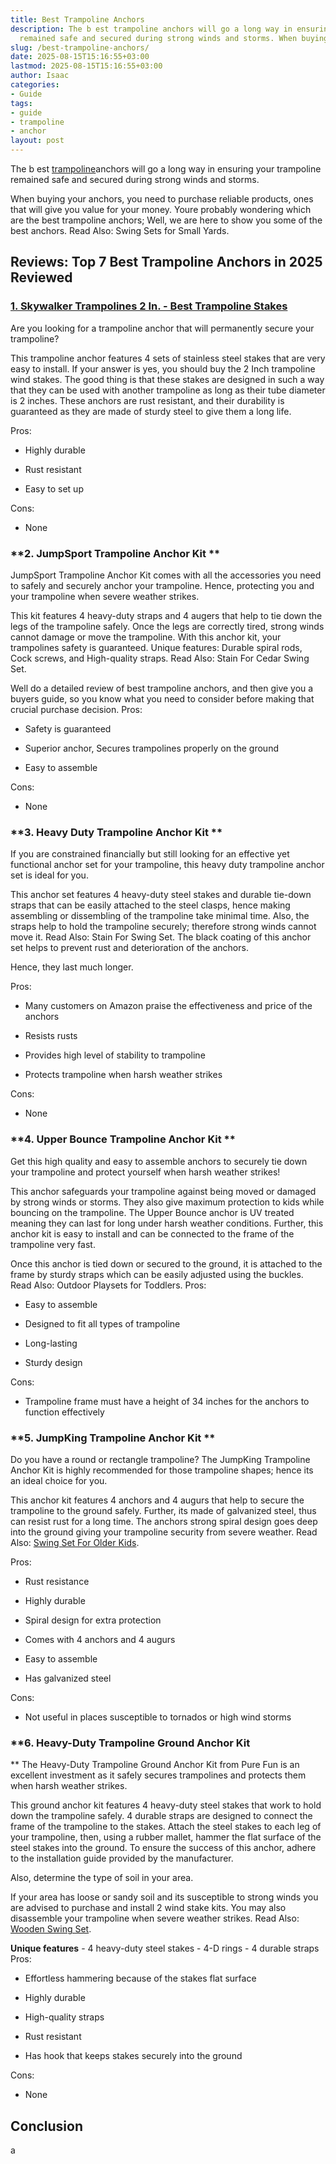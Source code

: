 ```yaml
---
title: Best Trampoline Anchors
description: The b est trampoline anchors will go a long way in ensuring your trampoline
  remained safe and secured during strong winds and storms. When buying your...
slug: /best-trampoline-anchors/
date: 2025-08-15T15:16:55+03:00
lastmod: 2025-08-15T15:16:55+03:00
author: Isaac
categories:
- Guide
tags:
- guide
- trampoline
- anchor
layout: post
---
```

The b est [trampoline](https://pestpolicy.com/are-trampolines-good-for-obese-people/)anchors will go a long way in ensuring your trampoline remained safe and secured during strong winds and storms.

When buying your anchors, you need to purchase reliable products, ones that will give you value for your money. Youre probably wondering which are the best trampoline anchors; Well, we are here to show you some of the best anchors. Read Also: Swing Sets for Small Yards.

##  **Reviews: Top 7 Best Trampoline Anchors in 2025 Reviewed**

###  [1. Skywalker Trampolines 2 In. - Best Trampoline Stakes](https://www.amazon.com/dp/B005I62R6G/?tag=p-policy-20)

Are you looking for a trampoline anchor that will permanently secure your trampoline?

This trampoline anchor features 4 sets of stainless steel stakes that are very easy to install. If your answer is yes, you should buy the 2 Inch trampoline wind stakes. The good thing is that these stakes are designed in such a way that they can be used with another trampoline as long as their tube diameter is 2 inches. These anchors are rust resistant, and their durability is guaranteed as they are made of sturdy steel to give them a long life.

Pros:

- Highly durable

- Rust resistant

- Easy to set up

Cons:

- None

###  **2. JumpSport Trampoline Anchor Kit **

JumpSport Trampoline Anchor Kit comes with all the accessories you need to safely and securely anchor your trampoline. Hence, protecting you and your trampoline when severe weather strikes.

This kit features 4 heavy-duty straps and 4 augers that help to tie down the legs of the trampoline safely. Once the legs are correctly tired, strong winds cannot damage or move the trampoline. With this anchor kit, your trampolines safety is guaranteed. Unique features: Durable spiral rods, Cock screws, and High-quality straps. Read Also: Stain For Cedar Swing Set.

Well do a detailed review of best trampoline anchors, and then give you a buyers guide, so you know what you need to consider before making that crucial purchase decision.
Pros:

- Safety is guaranteed

- Superior anchor, Secures trampolines properly on the ground

- Easy to assemble

Cons:

- None

###  **3. Heavy Duty Trampoline Anchor Kit **

If you are constrained financially but still looking for an effective yet functional anchor set for your trampoline, this heavy duty trampoline anchor set is ideal for you.

This anchor set features 4 heavy-duty steel stakes and durable tie-down straps that can be easily attached to the steel clasps, hence making assembling or dissembling of the trampoline take minimal time. Also, the straps help to hold the trampoline securely; therefore strong winds cannot move it. Read Also: Stain For Swing Set. The black coating of this anchor set helps to prevent rust and deterioration of the anchors.

Hence, they last much longer.

Pros:

- Many customers on Amazon praise the effectiveness and price of the anchors

- Resists rusts

- Provides high level of stability to trampoline

- Protects trampoline when harsh weather strikes

Cons:

- None

###  **4. Upper Bounce Trampoline Anchor Kit **

Get this high quality and easy to assemble anchors to securely tie down your trampoline and protect yourself when harsh weather strikes!

This anchor safeguards your trampoline against being moved or damaged by strong winds or storms. They also give maximum protection to kids while bouncing on the trampoline. The Upper Bounce anchor is UV treated meaning they can last for long under harsh weather conditions. Further, this anchor kit is easy to install and can be connected to the frame of the trampoline very fast.

Once this anchor is tied down or secured to the ground, it is attached to the frame by sturdy straps which can be easily adjusted using the buckles. Read Also: Outdoor Playsets for Toddlers.
Pros:

- Easy to assemble

- Designed to fit all types of trampoline

- Long-lasting

- Sturdy design

Cons:

- Trampoline frame must have a height of 34 inches for the anchors to function effectively

###  **5. JumpKing Trampoline Anchor Kit **

Do you have a round or rectangle trampoline? The JumpKing Trampoline Anchor Kit is highly recommended for those trampoline shapes; hence its an ideal choice for you.

This anchor kit features 4 anchors and 4 augurs that help to secure the trampoline to the ground safely. Further, its made of galvanized steel, thus can resist rust for a long time. The anchors strong spiral design goes deep into the ground giving your trampoline security from severe weather. Read Also: [Swing Set For Older Kids](https://pestpolicy.com/best-swing-set-for-older-kids/).

Pros:

- Rust resistance

- Highly durable

- Spiral design for extra protection

- Comes with 4 anchors and 4 augurs

- Easy to assemble

- Has galvanized steel

Cons:

- Not useful in places susceptible to tornados or high wind storms

###  **6. Heavy-Duty Trampoline Ground Anchor Kit

** The Heavy-Duty Trampoline Ground Anchor Kit from Pure Fun is an excellent investment as it safely secures trampolines and protects them when harsh weather strikes.

This ground anchor kit features 4 heavy-duty steel stakes that work to hold down the trampoline safely. 4 durable straps are designed to connect the frame of the trampoline to the stakes. Attach the steel stakes to each leg of your trampoline, then, using a rubber mallet, hammer the flat surface of the steel stakes into the ground. To ensure the success of this anchor, adhere to the installation guide provided by the manufacturer.

Also, determine the type of soil in your area.

If your area has loose or sandy soil and its susceptible to strong winds you are advised to purchase and install 2 wind stake kits. You may also disassemble your trampoline when severe weather strikes. Read Also: [Wooden Swing Set](https://pestpolicy.com/best-wooden-swing-set-reviews/).

**Unique features** - 4 heavy-duty steel stakes - 4-D rings - 4 durable straps
Pros:

- Effortless hammering because of the stakes flat surface

- Highly durable

- High-quality straps

- Rust resistant

- Has hook that keeps stakes securely into the ground

Cons:

- None

##  Conclusion

a
